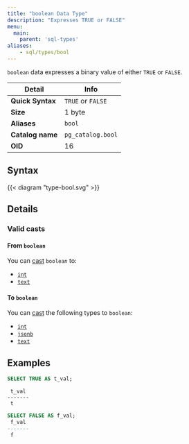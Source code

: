 ```yaml
---
title: "boolean Data Type"
description: "Expresses TRUE or FALSE"
menu:
  main:
    parent: 'sql-types'
aliases:
    - sql/types/bool
---
```


`boolean` data expresses a binary value of either `TRUE` or `FALSE`.

Detail | Info
-------|------
**Quick Syntax** | `TRUE` or `FALSE`
**Size** | 1 byte
**Aliases** | `bool`
**Catalog name** | `pg_catalog.bool`
**OID** | 16

## Syntax

{{< diagram "type-bool.svg" >}}

## Details

### Valid casts

#### From `boolean`

You can [cast](../../functions/cast) `boolean` to:

- [`int`](../int)
- [`text`](../text)

#### To `boolean`

You can [cast](../../functions/cast) the following types to `boolean`:

- [`int`](../int)
- [`jsonb`](../jsonb)
- [`text`](../text)

## Examples

```sql
SELECT TRUE AS t_val;
```
```nofmt
 t_val
-------
 t
```

```sql
SELECT FALSE AS f_val;
 f_val
-------
 f
```
